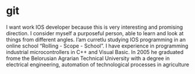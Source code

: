 # git
I want work IOS developer becаuse this is very interesting and promising direction.
I consider myself a purposeful person, able to learn and look at things from different angles.
I’am curretlu studying IOS programming in an online school “Rolling - Scope - School”.
I have experience in programming industrial microcontrollers in C++ and Visual Basic.
In 2005 he graduated frome the Belorusian Agrarian Technical University with a degree in electrical engineering, automation of technological processes in agriculture
